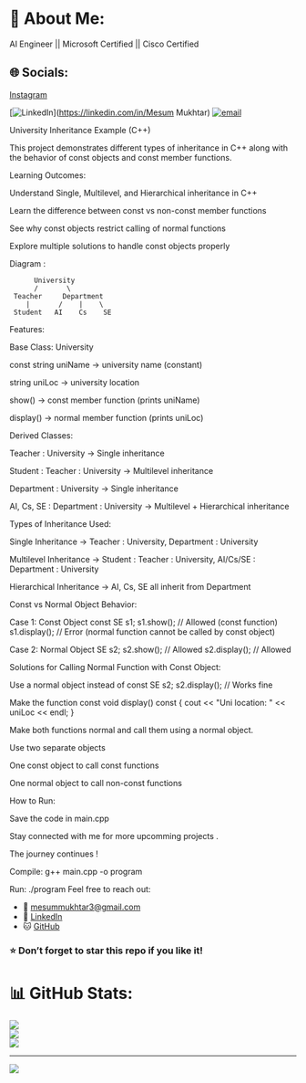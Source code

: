 # 💫 About Me:
AI Engineer || Microsoft Certified || Cisco Certified 


## 🌐 Socials:
[Instagram](https://www.instagram.com/mesum_mukhtar/?igsh=M2Ewc2J2ZnB6OGpy)

[![LinkedIn](https://img.shields.io/badge/LinkedIn-%230077B5.svg?logo=linkedin&logoColor=white)](https://linkedin.com/in/Mesum Mukhtar) [![email](https://img.shields.io/badge/Email-D14836?logo=gmail&logoColor=white)](mailto:mesummukhtar47@gmail.com) 


University Inheritance Example (C++)

This project demonstrates different types of inheritance in C++ along with the behavior of const objects and const member functions.

Learning Outcomes:

Understand Single, Multilevel, and Hierarchical inheritance in C++

Learn the difference between const vs non-const member functions

See why const objects restrict calling of normal functions

Explore multiple solutions to handle const objects properly

Diagram : 

          University
          /       \
     Teacher     Department
        |       /    |    \
     Student   AI    Cs    SE


Features:

Base Class: University

const string uniName → university name (constant)

string uniLoc → university location

show() → const member function (prints uniName)

display() → normal member function (prints uniLoc)

Derived Classes:

Teacher : University → Single inheritance

Student : Teacher : University → Multilevel inheritance

Department : University → Single inheritance

AI, Cs, SE : Department : University → Multilevel + Hierarchical inheritance

Types of Inheritance Used:

Single Inheritance → Teacher : University, Department : University

Multilevel Inheritance → Student : Teacher : University, AI/Cs/SE : Department : University

Hierarchical Inheritance → AI, Cs, SE all inherit from Department

Const vs Normal Object Behavior:

Case 1: Const Object
const SE s1;
s1.show(); // Allowed (const function)
s1.display(); // Error (normal function cannot be called by const object)

Case 2: Normal Object
SE s2;
s2.show(); // Allowed
s2.display(); // Allowed

Solutions for Calling Normal Function with Const Object:

Use a normal object instead of const
SE s2;
s2.display(); // Works fine

Make the function const
void display() const {
cout << "Uni location: " << uniLoc << endl;
}

Make both functions normal and call them using a normal object.

Use two separate objects

One const object to call const functions

One normal object to call non-const functions

How to Run:

Save the code in main.cpp

Stay connected with me for more upcomming projects .

The journey continues ! 

Compile:
g++ main.cpp -o program

Run:
./program
Feel free to reach out:

- 📧 [mesummukhtar3@gmail.com](mailto:mesummukhtar3@gmail.com)
- 🔗 [LinkedIn](https://www.linkedin.com/in/mesummukhtar/)
- 🐱 [GitHub](https://github.com/codewithMeesum)

### ⭐ Don’t forget to star this repo if you like it!

# 📊 GitHub Stats:
![](https://github-readme-stats.vercel.app/api?username=codewithMeesum&theme=dark&hide_border=false&include_all_commits=false&count_private=false)<br/>
![](https://nirzak-streak-stats.vercel.app/?user=codewithMeesum&theme=dark&hide_border=false)<br/>
![](https://github-readme-stats.vercel.app/api/top-langs/?username=codewithMeesum&theme=dark&hide_border=false&include_all_commits=false&count_private=false&layout=compact)

---
[![](https://visitcount.itsvg.in/api?id=codewithMeesum&icon=0&color=0)](https://visitcount.itsvg.in)
